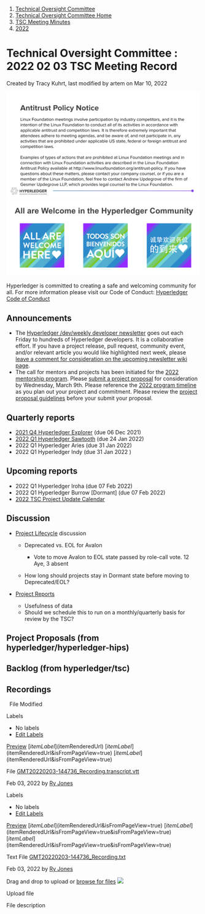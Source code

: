 1. [Technical Oversight Committee](index.html)
2. [Technical Oversight Committee Home](Technical-Oversight-Committee-Home_21430274.html)
3. [TSC Meeting Minutes](TSC-Meeting-Minutes_21448544.html)
4. [2022](2022_21443639.html)

# Technical Oversight Committee : 2022 02 03 TSC Meeting Record

Created by Tracy Kuhrt, last modified by artem on Mar 10, 2022

![](attachments/21431877/21448548.png?height=250) ![](attachments/21431877/21448549.png?height=250)

Hyperledger is committed to creating a safe and welcoming community for all. For more information please visit our Code of Conduct: [Hyperledger Code of Conduct](https://lf-hyperledger.atlassian.net/wiki/spaces/HYP/pages/19595281/Hyperledger+Code+of+Conduct)

## Announcements

- The [Hyperledger /dev/weekly developer newsletter](https://lf-hyperledger.atlassian.net/wiki/pages/viewpage.action?pageId=17170445) goes out each Friday to hundreds of Hyperledger developers. It is a collaborative effort. If you have a project release, pull request, community event, and/or relevant article you would like highlighted next week, please [leave a comment for consideration on the upcoming newsletter wiki page](https://lf-hyperledger.atlassian.net/wiki/display/DR/2021).
- The call for mentors and projects has been initiated for the [2022 mentorship program](https://lf-hyperledger.atlassian.net/wiki/display/INTERN/Hyperledger+Mentorship+Program). Please [submit a project proposal](https://urldefense.proofpoint.com/v2/url?u=https-3A__t.sidekickopen84.com_s3t_c_5_f18dQhb0S7kF8cFn5ZW2fM7zX59hl3kW7-5Fk2841CXdp3MQ0px0sgg60W2dykcw1N11BN101-3Fte-3DW3R5hFj4cm2zwW4mCW9m1JzD9KW3K8Qtm3H5H7jW1JDwVN1LwtnBW45RjbS1Ljbb0W2xNZx32RKhpvW43Wh6s3T22RjF49PGqpW2Q91-26si-3D8000000006060583-26pi-3D8e78e345-2D539f-2D4ab7-2D9e53-2D2a76fe6adee1&d=DwMFaQ&c=eIGjsITfXP_y-DLLX0uEHXJvU8nOHrUK8IrwNKOtkVU&r=46Gq2JsrKjz7lzw-Mo4YOlkRYCh3Q-QEV6JUy9ce_zI&m=VGCaXtfKqfc_qZjXKZP6CD9RuuDbeSDHfuMdqYmg-De0ZpjLZ194X_2T7h_qxPk1&s=PgeejW9hGTCjP_Y4YKrAsKUoV61zfyKQg8vB6Sl5e0o&e=) for consideration by Wednesday, March 9th. Please reference the [2022 program timeline](https://urldefense.proofpoint.com/v2/url?u=https-3A__t.sidekickopen84.com_s3t_c_5_f18dQhb0S7kF8cFn5ZW2fM7zX59hl3kW7-5Fk2841CXdp3MQ0px0sgg60W2dykcw1N11BN101-3Fte-3DW3R5hFj4cm2zwW4mCW9m1JzD9KW3K8Qtm3H5H7jW1JDwVN1LwtnBW45RjbS1Ljbb0W2xNZwS2F-5FVymW49NpyP3P0vRyW3K78gZ49Rk7wW45CHpD3P5VwLW1G9tDj1SgQb7W3P5VwL34yNLhf3ZWVWtP3-26si-3D8000000006060583-26pi-3D8e78e345-2D539f-2D4ab7-2D9e53-2D2a76fe6adee1&d=DwMFaQ&c=eIGjsITfXP_y-DLLX0uEHXJvU8nOHrUK8IrwNKOtkVU&r=46Gq2JsrKjz7lzw-Mo4YOlkRYCh3Q-QEV6JUy9ce_zI&m=VGCaXtfKqfc_qZjXKZP6CD9RuuDbeSDHfuMdqYmg-De0ZpjLZ194X_2T7h_qxPk1&s=4USjT4Z4AZNnGMGb-ZPDhCsFbaY7BjckVkLrjDXuOq0&e=) as you plan out your project and commitment. Please review the [project proposal guidelines](https://urldefense.proofpoint.com/v2/url?u=https-3A__t.sidekickopen84.com_s3t_c_5_f18dQhb0S7kF8cFn5ZW2fM7zX59hl3kW7-5Fk2841CXdp3MQ0px0sgg60W2dykcw1N11BN101-3Fte-3DW3R5hFj4cm2zwW4mCW9m1JzD9KW3K8Qtm3H5H7jW1JDwVN1LwtnBW45RjbS1Ljbb0W2xNZx32YLl8PW3K2B1N2YLl8Wf43WH0R04-26si-3D8000000006060583-26pi-3D8e78e345-2D539f-2D4ab7-2D9e53-2D2a76fe6adee1&d=DwMFaQ&c=eIGjsITfXP_y-DLLX0uEHXJvU8nOHrUK8IrwNKOtkVU&r=46Gq2JsrKjz7lzw-Mo4YOlkRYCh3Q-QEV6JUy9ce_zI&m=VGCaXtfKqfc_qZjXKZP6CD9RuuDbeSDHfuMdqYmg-De0ZpjLZ194X_2T7h_qxPk1&s=HmL6tQKvjiOS40O4wO032WEI3Z1nA9sEiqu470yixJ0&e=) before your submit your proposal.

## Quarterly reports

- [2021 Q4 Hyperledger Explorer](2021-Q4-Hyperledger-Explorer_21443625.html) (due 06 Dec 2021)
- [2022 Q1 Hyperledger Sawtooth](https://lf-hyperledger.atlassian.net/wiki/display/TSC/2022+Q1+Hyperledger+Sawtooth) (due 24 Jan 2022)
- 2022 Q1 Hyperledger Aries (due 31 Jan 2022)
- 2022 Q1 Hyperledger Indy (due 31 Jan 2022 )

## Upcoming reports

- 2022 Q1 Hyperledger Iroha (due 07 Feb 2022)
- 2022 Q1 Hyperledger Burrow \[Dormant] (due 07 Feb 2022)
- [2022 TSC Project Update Calendar](https://lf-hyperledger.atlassian.net/wiki/display/TSC/2022+TSC+Project+Update+Calendar)

## Discussion

- [Project Lifecycle](https://tsc.hyperledger.org/project-lifecycle.html) discussion
  
  - Deprecated vs. EOL for Avalon
    
    - Vote to move Avalon to EOL state passed by role-call vote. 12 Aye, 3 absent
  - How long should projects stay in Dormant state before moving to Deprecated/EOL?
- [Project Reports](https://github.com/hyperledger-labs/hyperledger-community-management-tools/actions/runs/1780124125)
  
  - Usefulness of data
  - Should we schedule this to run on a monthly/quarterly basis for review by the TSC?

## Project Proposals (from hyperledger/hyperledger-hips)

## Backlog (from hyperledger/tsc)

## Recordings

  File Modified

Labels

- No labels
- [Edit Labels](# "Edit Labels")

[Preview]() [$itemLabel]($itemRenderedUrl) [$itemLabel]($itemRenderedUrl&isFromPageView=true) [$itemLabel]($itemRenderedUrl&isFromPageView=true)

File [GMT20220203-144736\_Recording.transcript.vtt](attachments/21443849/21455524.vtt "Download")

Feb 03, 2022 by [Ry Jones](/wiki/people/557058:078cecfc-fb17-4d9a-8759-b5b74efa6850)

Labels

- No labels
- [Edit Labels](# "Edit Labels")

[Preview]() [$itemLabel]($itemRenderedUrl&isFromPageView=true) [$itemLabel]($itemRenderedUrl&isFromPageView=true&isFromPageView=true) [$itemLabel]($itemRenderedUrl&isFromPageView=true&isFromPageView=true)

Text File [GMT20220203-144736\_Recording.txt](attachments/21443849/21455526.txt "Download")

Feb 03, 2022 by [Ry Jones](/wiki/people/557058:078cecfc-fb17-4d9a-8759-b5b74efa6850)

Drag and drop to upload or [browse for files]() ![](images/icons/wait.gif)

Upload file

File description
